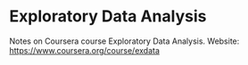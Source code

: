 Exploratory Data Analysis
=======

Notes on Coursera course Exploratory Data Analysis.
Website: https://www.coursera.org/course/exdata
